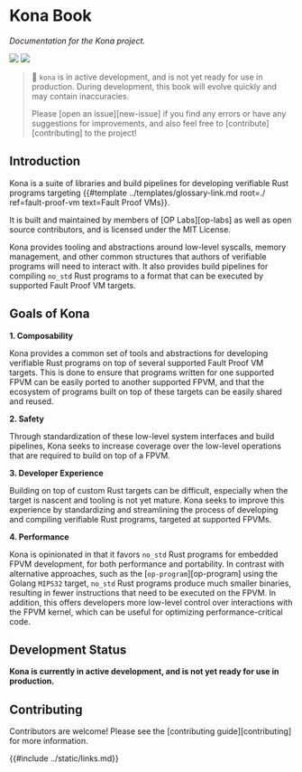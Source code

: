 # Kona Book

*Documentation for the Kona project.*

<a href="https://github.com/kona-rs/kona"><img src="https://img.shields.io/badge/GitHub%20Repo-kona-green?logo=github"></a>
<a href="https://t.me/+2yfSX0YikWMxNTRh"><img src="https://img.shields.io/badge/Telegram-x?logo=telegram&label=anton-rs%20contributors"></a>

> 📖 `kona` is in active development, and is not yet ready for use in production. During development, this book will evolve quickly and may contain inaccuracies.
>
> Please [open an issue][new-issue] if you find any errors or have any suggestions for improvements, and also feel free to [contribute][contributing] to the project!

## Introduction

Kona is a suite of libraries and build pipelines for developing verifiable Rust programs targeting
{{#template ../templates/glossary-link.md root=./ ref=fault-proof-vm text=Fault Proof VMs}}.

It is built and maintained by members of [OP Labs][op-labs] as well as open source contributors, and is licensed under the MIT License. 

Kona provides tooling and abstractions around low-level syscalls, memory management, and other common structures that authors of verifiable programs
will need to interact with. It also provides build pipelines for compiling `no_std` Rust programs to a format that can be executed by supported
Fault Proof VM targets.

## Goals of Kona

**1. Composability**

Kona provides a common set of tools and abstractions for developing verifiable Rust programs on top of several supported Fault Proof VM targets. This is done
to ensure that programs written for one supported FPVM can be easily ported to another supported FPVM, and that the ecosystem of programs built on top of these targets
can be easily shared and reused.

**2. Safety**

Through standardization of these low-level system interfaces and build pipelines, Kona seeks to increase coverage over the low-level operations that are
required to build on top of a FPVM.

**3. Developer Experience**

Building on top of custom Rust targets can be difficult, especially when the target is nascent and tooling is not yet mature. Kona seeks to improve this
experience by standardizing and streamlining the process of developing and compiling verifiable Rust programs, targeted at supported FPVMs.

**4. Performance**

Kona is opinionated in that it favors `no_std` Rust programs for embedded FPVM development, for both performance and portability. In contrast with alternative approaches, such
as the [`op-program`][op-program] using the Golang `MIPS32` target, `no_std` Rust programs produce much smaller binaries, resulting in fewer instructions
that need to be executed on the FPVM. In addition, this offers developers more low-level control over interactions with the FPVM kernel, which can be useful
for optimizing performance-critical code.

## Development Status

**Kona is currently in active development, and is not yet ready for use in production.**

## Contributing

Contributors are welcome! Please see the [contributing guide][contributing] for more information.

{{#include ../static/links.md}}

